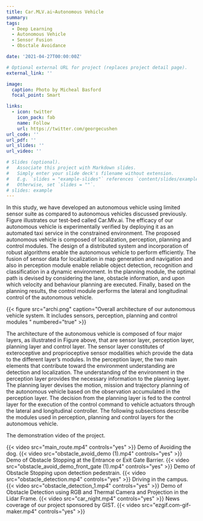 ```yaml
---
title: Car.MLV.ai~Autonomous Vehicle
summary:
tags:
  - Deep Learning
  - Autonomous Vehicle
  - Sensor Fusion 
  - Obsctale Avoidance

date: '2021-04-27T00:00:00Z'

# Optional external URL for project (replaces project detail page).
external_link: ''

image:
  caption: Photo by Micheal Basford
  focal_point: Smart

links:
  - icon: twitter
    icon_pack: fab
    name: Follow
    url: https://twitter.com/georgecushen
url_code: ''
url_pdf: ''
url_slides: ''
url_video: ''

# Slides (optional).
#   Associate this project with Markdown slides.
#   Simply enter your slide deck's filename without extension.
#   E.g. `slides = "example-slides"` references `content/slides/example-slides.md`.
#   Otherwise, set `slides = ""`.
# slides: example
---
```



<!-- <style>body {text-align: justify}</style> -->

In this study, we have developed an autonomous vehicle using limited sensor suite as compared to autonomous vehicles discussed previously. Figure  illustrates our test-bed called Car.Mlv.ai. The efficacy of our autonomous vehicle is experimentally verified by deploying it as an automated taxi service in the constrained environment. The proposed autonomous vehicle is composed of localization, perception, planning and control modules. The design of a distributed system and incorporation of robust algorithms enable the autonomous vehicle to perform efficiently. The fusion of sensor data for localization in map generation and navigation and also in perception module enable reliable object detection, recognition and classification in a dynamic environment. In the planning module, the optimal path is devised by considering the lane, obstacle information, and upon which velocity and behaviour planning are executed. Finally, based on the planning results, the control module performs the lateral and longitudinal control of the autonomous vehicle.

{{< figure src="archi.png" caption="Overall architecture of our autonomous vehicle system. It includes sensors, perception, planning and control modules " numbered="true" >}}

The architecture of the autonomous vehicle is composed of four major layers, as illustrated in Figure above, that are sensor layer, perception layer, planning layer and control layer. The sensor layer constitutes of exteroceptive and proprioceptive sensor modalities which provide the data to the different layer’s modules. In the perception layer, the two main elements that contribute toward the environment understanding are detection and localization. The understanding of the environment in the perception layer provides the necessary information to the planning layer. The planning layer devises the motion, mission and trajectory planning of the autonomous vehicle based on the observation accumulated in the perception layer. The decision from the planning layer is fed to the control layer for the execution of the control command to vehicle actuators through the lateral and longitudinal controller. The following subsections describe the modules used in perception, planning and control layers for the autonomous vehicle.

The demonstration video of the project.

{{< video src="main_route.mp4" controls="yes" >}}
Demo of Avoiding the dog.
{{< video src="obstacle_avoid_demo (1).mp4" controls="yes" >}}
Demo of Obstacle Stopping at the Entrance or Exit Gate Barrier. 
{{< video src="obstacle_avoid_demo_front_gate (1).mp4" controls="yes" >}}
Demo of Obstacle Stopping upon detection pedestrain. 
{{< video src="obstacle_detection.mp4" controls="yes" >}}
Driving in the campus.
{{< video src="obstacle_detection_1.mp4" controls="yes" >}}
Demo of Obstacle Detection using RGB and Thermal Camera and Projection in the Lidar Frame. 
{{< video src="car_night.mp4" controls="yes" >}}
News coverage of our project sponsored by GIST.
{{< video src="ezgif.com-gif-maker.mp4" controls="yes" >}}



